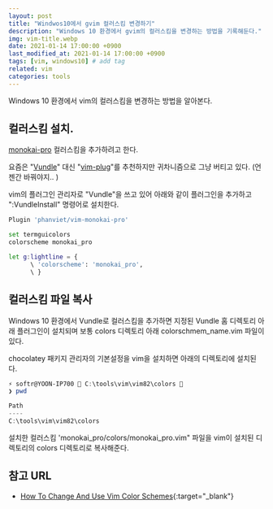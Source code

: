 ```yaml
---
layout: post
title: "Windwos10에서 gvim 컬러스킴 변경하기" 
description: "Windows 10 환경에서 gvim의 컬러스킴을 변경하는 방법을 기록해둔다."
img: vim-title.webp
date: 2021-01-14 17:00:00 +0900
last_modified_at: 2021-01-14 17:00:00 +0900
tags: [vim, windows10] # add tag
related: vim
categories: tools
---
```


Windows 10 환경에서 vim의 컬러스킴을 변경하는 방법을 알아본다. 

<!--more-->

## 컬러스킴 설치.


[monokai-pro](https://github.com/phanviet/vim-monokai-pro) 컬러스킴을 추가하려고 한다.  

요즘은 "[Vundle](https://github.com/VundleVim/Vundle.vim)" 대신 "[vim-plug](https://github.com/junegunn/vim-plug)"를 추천하지만 귀차니즘으로 그냥 버티고 있다. (언젠간 바꿔야지.. )


vim의 플러그인 관리자로 "Vundle"을 쓰고 있어 아래와 같이 플러그인을 추가하고 ":VundleInstall" 명령어로 설치한다.   

```bash
Plugin 'phanviet/vim-monokai-pro' 

set termguicolors
colorscheme monokai_pro

let g:lightline = {
      \ 'colorscheme': 'monokai_pro',
      \ }
```

## 컬러스킴 파일 복사 


Windows 10 환경에서 Vundle로 컬러스킴을 추가하면 지정된 Vundle 홈 디렉토리 아래 플러그인이 설치되며 보통 colors 디렉토리 아래 colorschmem_name.vim 파일이 있다. 

chocolatey 패키지 관리자의 기본설정을 vim을 설치하면 아래의 디렉토리에 설치된다. 

```powershell
⚡ softr@YOON-IP700  C:\tools\vim\vim82\colors                                                          [17:28]
❯ pwd

Path
----
C:\tools\vim\vim82\colors
```

설치한 컬러스킴 'monokai_pro/colors/monokai_pro.vim" 파일을 vim이 설치된 디렉토리의 colors 디렉토리로 복사해준다. 


## 참고 URL
-  [How To Change And Use Vim Color Schemes](https://phoenixnap.com/kb/vim-color-schemes){:target="_blank"}
